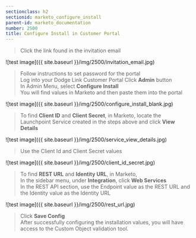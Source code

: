```yaml
---
sectionclass: h2
sectionid: marketo_configure_install
parent-id: marketo_documentation
number: 2500
title: Configure Install in Customer Portal
---
```


>Click the link found in the invitation email

![test image]({{ site.baseurl }}/img/2500/invitation_email.jpg)  

>Follow instructions to set password for the portal   
Log into your Dodge Link Customer Portal
Click **Admin** button  
In Admin Menu, select **Configure Install**
<br> You will find values in Marketo and then paste them  into the portal

![test image]({{ site.baseurl }}/img/2500/configure_install_blank.jpg)  

>To find **Client ID** and **Client Secret**, in Marketo, locate the Launchpoint Service created in the steps above and click **View Details**

![test image]({{ site.baseurl }}/img/2500/service_view_details.jpg)  

>Use the Client Id and Client Secret values

![test image]({{ site.baseurl }}/img/2500/client_id_secret.jpg)  

>To find **REST URL** and **Identity URL**, in Marketo,  
>In the sidebar menu, under **Integration**, click **Web Services**  
>In the REST API section, use the Endpoint value as the REST URL and the Identity value as the Identity URL  

![test image]({{ site.baseurl }}/img/2500/rest_url.jpg)  
>Click **Save Config**  
>After successfully configuring the installation values, you will have access to the Custom Object validation tool.
